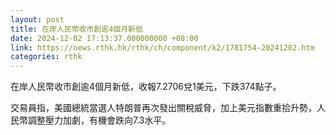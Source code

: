 ```yaml
---
layout: post
title: 在岸人民幣收市創逾4個月新低
date: 2024-12-02 17:13:37.000000000 +08:00
link: https://news.rthk.hk/rthk/ch/component/k2/1781754-20241202.htm
categories: rthk
---
```


在岸人民幣收市創逾4個月新低，收報7.2706兌1美元，下跌374點子。

交易員指，美國總統當選人特朗普再次發出關稅威脅，加上美元指數重拾升勢，人民幣調整壓力加劇，有機會跌向7.3水平。
